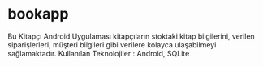 # bookapp
   Bu Kitapçı Android Uygulaması kitapçıların stoktaki kitap bilgilerini, verilen siparişlerleri, müşteri bilgileri gibi verilere kolayca ulaşabilmeyi sağlamaktadır.   Kullanılan Teknolojiler :  Android, SQLite
